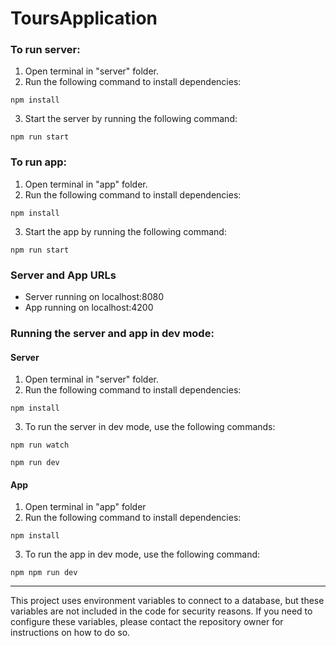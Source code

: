 # ToursApplication

### To run server:

1. Open terminal in "server" folder.
2. Run the following command to install dependencies:

```
npm install
```

3. Start the server by running the following command:

```
npm run start
```

### To run app:

1. Open terminal in "app" folder.
2. Run the following command to install dependencies:

```
npm install
```

3. Start the app by running the following command:

```
npm run start
```

### Server and App URLs

- Server running on localhost:8080
- App running on localhost:4200

### Running the server and app in dev mode:

#### Server

1. Open terminal in "server" folder.
2. Run the following command to install dependencies:

```
npm install
```

3. To run the server in dev mode, use the following commands:

```
npm run watch
```
```
npm run dev
```

#### App

1. Open terminal in "app" folder
2. Run the following command to install dependencies:

```
npm install
```

3. To run the app in dev mode, use the following command:

```
npm npm run dev
```

---

This project uses environment variables to connect to a database, but these variables are not included in the code for security reasons. If you need to configure these variables, please contact the repository owner for instructions on how to do so.